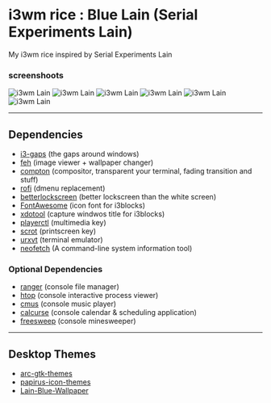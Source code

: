 # i3wm rice : Blue Lain (Serial Experiments Lain)
My i3wm rice inspired by Serial Experiments Lain

### screenshoots
![i3wm Lain](https://raw.githubusercontent.com/nversleep012/i3wm-rice-BlueLain/master/screenshots/01-Desktop.png)
![i3wm Lain](https://raw.githubusercontent.com/nversleep012/i3wm-rice-BlueLain/master/screenshots/02-neofetch.png)
![i3wm Lain](https://raw.githubusercontent.com/nversleep012/i3wm-rice-BlueLain/master/screenshots/03-rofidmenu.png)
![i3wm Lain](https://raw.githubusercontent.com/nversleep012/i3wm-rice-BlueLain/master/screenshots/04-console-aplications.png)
![i3wm Lain](https://raw.githubusercontent.com/nversleep012/i3wm-rice-BlueLain/master/screenshots/06-another-console-applications.png)
![i3wm Lain](https://raw.githubusercontent.com/nversleep012/i3wm-rice-BlueLain/master/screenshots/05-lockscreen.png)
***
## Dependencies
* [i3-gaps](https://github.com/Airblader/i3)  (the gaps around windows)
* [feh](https://feh.finalrewind.org/)   (image viewer + wallpaper changer)
* [compton](https://github.com/chjj/compton)  (compositor, transparent your terminal, fading transition and stuff)
* [rofi](https://github.com/DaveDavenport/rofi)   (dmenu replacement)
* [betterlockscreen](https://github.com/pavanjadhaw/betterlockscreen)   (better lockscreen than the white screen)
* [FontAwesome](https://fontawesome.com/) (icon font for i3blocks)
* [xdotool](https://github.com/jordansissel/xdotool) (capture windwos title for i3blocks)
* [playerctl](https://github.com/acrisci/playerctl) (multimedia key)
* [scrot](https://github.com/dreamer/scrot) (printscreen key)
* [urxvt](https://wiki.archlinux.org/index.php/Rxvt-unicode) (terminal emulator)
* [neofetch](https://github.com/dylanaraps/neofetch) (A command-line system information tool)

### Optional Dependencies
* [ranger](https://github.com/ranger/ranger) (console file manager)
* [htop](https://github.com/hishamhm/htop) (console interactive process viewer)
* [cmus](https://cmus.github.io/) (console music player)
* [calcurse](https://www.calcurse.org/) (console calendar & scheduling application)
* [freesweep](https://github.com/rwestlund/freesweep) (console minesweeper)
***
## Desktop Themes
* [arc-gtk-themes](https://github.com/horst3180/arc-theme)
* [papirus-icon-themes](https://github.com/PapirusDevelopmentTeam/papirus-icon-theme)
* [Lain-Blue-Wallpaper](https://raw.githubusercontent.com/nversleep012/i3wm-rice-BlueLain/master/wallpaper/lainblue.jpg)
